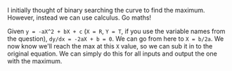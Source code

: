 I initially thought of binary searching the curve to find the maximum. However, instead we can use calculus. Go maths!

Given `y = -aX^2 + bX + c` (`X = R`, `Y = T`, if you use the variable names from the question), `dy/dx = -2aX + b = 0`. We can go from here to `X = b/2a`. We now know we'll reach the max at this `X` value, so we can sub it in to the original equation. We can simply do this for all inputs and output the one with the maximum.
